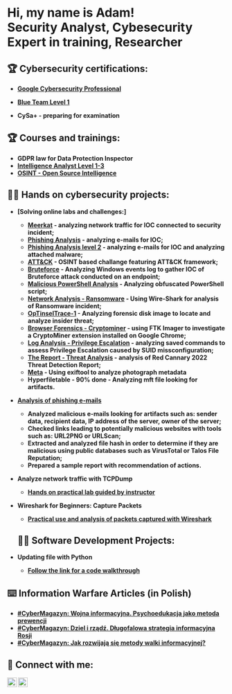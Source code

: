 <h1>Hi, my name is Adam! <br/><a>Security Analyst</a>, <a>Cybesecurity Expert in training</a>, Researcher</a></h1>

<h2> 🏆 Cybersecurity certifications:</h2>

- [<b>Google Cybersecurity Professional</b>](https://coursera.org/share/1b16e1882444d895a2124238abe8bc10)

- [<b>Blue Team Level 1</b>](https://elearning.securityblue.team/home/certificate/819013158) 

- <b>CySa+ - preparing for examination


<h2> 🏆 Courses and trainings:</h2>

- <b>GDPR law for Data Protection Inspector</b>
- [<b>Intelligence Analyst Level 1-3</b>](https://www.udemy.com/certificate/UC-587504fb-2db0-434e-b5e6-f2c722662ce9/)
- [<b>OSINT - Open Source Intelligence</b>](https://www.udemy.com/certificate/UC-b185449a-3135-464f-864c-2e58c34e3b2f/)

  
<h2>👨‍💻 Hands on cybersecurity projects:</h2>

- [<b>Solving online labs and challenges:</b>]
  - [Meerkat](https://www.hackthebox.com/achievement/sherlock/1742065/552) - analyzing network traffic for IOC connected to security incident;
  - [Phishing Analysis](https://blueteamlabs.online/achievement/share/challenge/62127/16) - analyzing e-mails for IOC;
  - [Phishing Analysis level 2](https://blueteamlabs.online/achievement/share/challenge/62127/24) - analyzing e-mails for IOC and analyzing attached malware;
  - [ATT&CK](https://blueteamlabs.online/achievement/share/challenge/62127/15) - OSINT based challange featuring ATT&CK framework;
  - [Bruteforce](https://blueteamlabs.online/achievement/share/challenge/62127/40) - Analyzing Windows events log to gather IOC of Bruteforce attack conducted on an endpoint;
  - [Malicious PowerShell Analysis](https://blueteamlabs.online/achievement/share/challenge/62127/7) - Analyzing obfuscated PowerShell script;
  - [Network Analysis - Ransomware](https://blueteamlabs.online/achievement/share/challenge/62127/3) - Using Wire-Shark for analysis of Ransomware incident;
  - [OpTinselTrace-1](https://labs.hackthebox.com/achievement/sherlock/1742065/577) - Analyzing forensic disk image to locate and analyze insider threat;
  - [Browser Forensics - Cryptominer](https://blueteamlabs.online/achievement/share/challenge/62127/2) - using FTK Imager to investigate a CryptoMiner extension installed on Google Chrome;
  - [Log Analysis - Privilege Escalation](https://blueteamlabs.online/achievement/share/challenge/62127/4) - analyzing saved commands to assess Privilege Escalation caused by SUID missconfiguration;
  - [The Report - Threat Analysis](https://blueteamlabs.online/achievement/share/challenge/62127/42) - analysis of Red Cannary 2022 Threat Detection Report;
  - [Meta](https://blueteamlabs.online/achievement/share/challenge/62127/39) - Using exiftool to analyze photograph metadata
  - Hyperfiletable - 90% done - Analyzing mft file looking for artifacts.
 
    
- [<b>Analysis of phishing e-mails</b>](https://elearning.securityblue.team/public/lab-certificate/2bbe408f-1fe0-4a24-ad44-3bcd3cff6b4e)
  - Analyzed malicious e-mails looking for artifacts such as: sender data, recipient data, IP address of the server, owner of the server;
  - Checked links leading to potentially malicious websites with tools such as: URL2PNG or URLScan;
  - Extracted and analyzed file hash in order to determine if they are malicious using public databases such as VirusTotal or Talos File Reputation;
  - Prepared a sample report with recommendation of actions.
- <b>Analyze network traffic with TCPDump</b>
  - [Hands on practical lab guided by instructor](https://coursera.org/share/311cc17ff9773fe31531f8acae3ac83d)
- <b>Wireshark for Beginners: Capture Packets</b>
  - [Practical use and analysis of packets captured with Wireshark](https://coursera.org/share/6e8b929f9dcb0e8dedf16d0aa73b7cfc)

 
  <h2>👨‍💻 Software Development Projects:</h2>
- <b>Updating file with Python</b>
  - [Follow the link for a code walkthrough](https://github.com/AdamSadowski/Update-File-with-Python)
    

<h2> ⌨️ Information Warfare Articles (in Polish)</h2>

- [#CyberMagazyn: Wojna informacyjna. Psychoedukacja jako metoda prewencji](https://cyberdefence24.pl/cyberbezpieczenstwo/cybermagazyn-wojna-informacyjna-psychoedukacja-jako-metoda-prewencji)
- [#CyberMagazyn: Dziel i rządź. Długofalowa strategia informacyjna Rosji](https://cyberdefence24.pl/cyberbezpieczenstwo/cybermagazyn-dziel-i-rzadz-dlugofalowa-strategia-informacyjna-rosji )
- [#CyberMagazyn: Jak rozwijają się metody walki informacyjnej?](https://cyberdefence24.pl/cyberbezpieczenstwo/cybermagazyn-jak-rozwijaja-sie-metody-walki-informacyjnej)


<h2> 🤳 Connect with me:</h2>

[<img align="left" alt="AdamSados | Twitter" width="22px" src="https://cdn.jsdelivr.net/npm/simple-icons@v3/icons/twitter.svg" />][twitter]
[<img align="left" alt="AdamSadowski | LinkedIn" width="22px" src="https://cdn.jsdelivr.net/npm/simple-icons@v3/icons/linkedin.svg" />][linkedin]


[twitter]: https://twitter.com/AdamSados
[linkedin]: https://www.linkedin.com/in/adam-sadowski-b137ba62/
